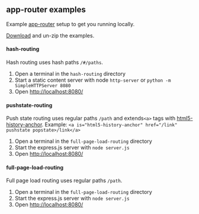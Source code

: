 ## app-router examples
Example [app-router](http://erikringsmuth.github.io/app-router/) setup to get you running locally.

[Download](https://github.com/erikringsmuth/app-router-examples/archive/master.zip) and un-zip the examples.

#### hash-routing
Hash routing uses hash paths `/#/paths`.
1. Open a terminal in the `hash-routing` directory
2. Start a static content server with node `http-server` or `python -m SimpleHTTPServer 8080`
3. Open [http://localhost:8080/](http://localhost:8080/)

#### pushstate-routing
Push state routing uses regular paths `/path` and extends`<a>` tags with [html5-history-anchor](https://github.com/erikringsmuth/html5-history-anchor). Example: `<a is="html5-history-anchor" href="/link" pushstate popstate>/link</a>`
1. Open a terminal in the `full-page-load-routing` directory
2. Start the express.js server with `node server.js`
3. Open [http://localhost:8080/](http://localhost:8080/)

#### full-page-load-routing
Full page load routing uses regular paths `/path`.
1. Open a terminal in the `full-page-load-routing` directory
2. Start the express.js server with `node server.js`
3. Open [http://localhost:8080/](http://localhost:8080/)
